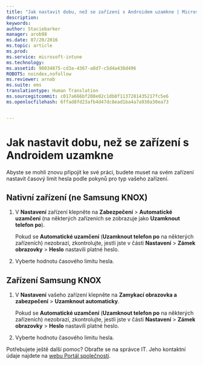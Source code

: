 ```yaml
---
title: "Jak nastavit dobu, než se zařízení s Androidem uzamkne | Microsoft Intune"
description: 
keywords: 
author: Staciebarker
manager: arob98
ms.date: 07/20/2016
ms.topic: article
ms.prod: 
ms.service: microsoft-intune
ms.technology: 
ms.assetid: 98034875-cd3a-4367-a8d7-c5d4a438d496
ROBOTS: noindex,nofollow
ms.reviewer: arnab
ms.suite: ems
translationtype: Human Translation
ms.sourcegitcommit: c017a666bf208e02c1db8f1137281435217fc5e6
ms.openlocfilehash: 6ffad8fd23afb4d47dc8ead1ba4a7a930a30ea73


---
```


# Jak nastavit dobu, než se zařízení s Androidem uzamkne
Abyste se mohli znovu připojit ke své práci, budete muset na svém zařízení nastavit časový limit hesla podle pokynů pro typ vašeho zařízení.

## Nativní zařízení (ne Samsung KNOX)

1.  V **Nastavení** zařízení klepněte na **Zabezpečení** &gt; **Automatické uzamčení** (na některých zařízeních se zobrazuje jako **Uzamknout telefon po**).

    Pokud se **Automatické uzamčení** (**Uzamknout telefon po** na některých zařízeních) nezobrazí, zkontrolujte, jestli jste v části **Nastavení** &gt; **Zámek obrazovky** &gt; **Heslo** nastavili platné heslo.

2.  Vyberte hodnotu časového limitu hesla.

## Zařízení Samsung KNOX

1.  V **Nastavení** vašeho zařízení klepněte na **Zamykací obrazovka a zabezpečení** &gt; **Uzamknout automaticky**.

    Pokud se **Automatické uzamčení** (**Uzamknout telefon po** na některých zařízeních) nezobrazí, zkontrolujte, jestli jste v části **Nastavení** &gt; **Zámek obrazovky** &gt; **Heslo** nastavili platné heslo.

2.  Vyberte hodnotu časového limitu hesla.

Potřebujete ještě další pomoc? Obraťte se na správce IT. Jeho kontaktní údaje najdete na [webu Portál společnosti](http://portal.manage.microsoft.com).


<!--HONumber=Jul16_HO3-->


